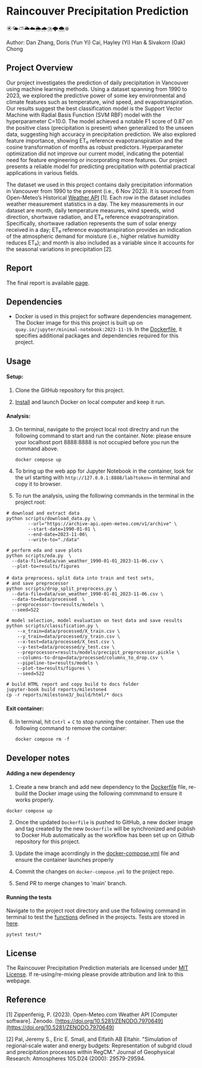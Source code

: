 # Raincouver Precipitation Prediction
☀️🌤️⛅️🌥️☁️🌦️🌧️⛈️🌩️🌨️❄️

Author: Dan Zhang, Doris (Yun Yi) Cai, Hayley (Yi) Han & Sivakorn (Oak) Chong

## Project Overview 

Our project investigates the prediction of daily precipitation in Vancouver using machine learning methods. Using a dataset spanning from 1990 to 2023, we explored the predictive power of some key environmental and climate features such as temperature, wind speed, and evapotranspiration. Our results suggest the best classification model is the Support Vector Machine with Radial Basis Function (SVM RBF) model with the hyperparameter C=10.0. The model achieved a notable F1 score of 0.87 on the positive class (precipitation is present) when generalized to the unseen data, suggesting high accuracy in precipitation prediction. We also explored feature importance, showing ET₀ reference evapotranspiration and the cosine transformation of months as robust predictors. Hyperparameter optimization did not improve our current model, indicating the potential need for feature engineering or incorporating more features. Our project presents a reliable model for predicting precipitation with potential practical applications in various fields.

The dataset we used in this project contains daily precipitation information in Vancouver from 1990 to the present (i.e., 6 Nov 2023). It is sourced from Open-Meteo’s Historical [Weather API](https://doi.org/10.5281/ZENODO.7970649) [1]. Each row in the dataset includes weather measurement statistics in a day. The key measurements in our dataset are month, daily temperature measures, wind speeds, wind direction, shortwave radiation, and ET₀ reference evapotranspiration. Specifically, shortwave radiation represents the sum of solar energy received in a day; ET₀ reference evapotranspiration provides an indication of the atmospheric demand for moisture (i.e., higher relative humidity reduces ET₀); and month is also included as a variable since it accounts for the seasonal variations in precipitation [2].

## Report

The final report is available [page](https://ubc-mds.github.io/RaincouverPrediction/).

## Dependencies

- Docker is used in this project for software dependencies management. The Docker image for this this project is built up on `quay.io/jupyter/minimal-notebook:2023-11-19`. In the [Dockerfile](https://github.com/UBC-MDS/RaincouverPrediction/blob/main/Dockerfile), it specifies additional packages and dependencies required for this project.

## Usage

#### Setup:

1. Clone the GitHub repository for this project.
   
2. [Install](https://www.docker.com/get-started/) and launch Docker on local computer and keep it run.

#### Analysis:

3. On terminal, navigate to the project local root directry and run the following command to start and run the container. Note: please ensure your localhost port 8888:8888 is not occupied before you run the command above.
   ```
   docker compose up
   ```
   
4. To bring up the web app for Jupyter Notebook in the container, look for the url starting with `http://127.0.0.1:8888/lab?token=` in terminal and copy it to browser.

5. To run the analysis, using the following commands in the terminal in the project root:

```
# download and extract data
python scripts/download_data.py \
        --url="https://archive-api.open-meteo.com/v1/archive" \
        --start-date=1990-01-01 \
        --end-date=2023-11-06\
        --write-to="./data"

# perform eda and save plots
python scripts/eda.py  \
  --data-file=data/van_weather_1990-01-01_2023-11-06.csv \
  --plot-to=results/figures

# data preprocess，split data into train and test sets,
# and save preprocessor
python scripts/drop_split_preprocess.py \
  --data-file=data/van_weather_1990-01-01_2023-11-06.csv \
  --data-to=data/processed  \
  --preprocessor-to=results/models \
  --seed=522

# model selection, model evaluation on test data and save results
python scripts/classification.py \
    --x_train=data/processed/X_train.csv \
    --y_train=data/processed/y_train.csv \
    --x-test=data/processed/X_test.csv \
    --y-test=data/processed/y_test.csv \
    --preprocessor=results/models/precipit_preprocessor.pickle \
    --columns-to-drop=data/processed/columns_to_drop.csv \
    --pipeline-to=results/models \
    --plot-to=results/figures \
    --seed=522

# build HTML report and copy build to docs folder
jupyter-book build reports/milestone4
cp -r reports/milestone3/_build/html/* docs
```


#### Exit container:

6. In terminal, hit `Cntrl` + `C` to stop running the container. Then use the following command to remove the container:
   ```
   docker compose rm -f
   ```

## Developer notes

#### Adding a new dependency
1. Create a new branch and add new dependency to the [Dockerfile](https://github.com/UBC-MDS/RaincouverPrediction/blob/main/Dockerfile) file, re-build the Docker image using the following commmand to ensure it works properly.
```
docker compose up
```

2. Once the updated `Dockerfile` is pushed to GitHub, a new docker image and tag created by the new `Dockerfile` will be synchronized and publish to Docker Hub automatically as the workflow has been set up on Github repository for this project.
 
3. Update the image acorrdingly in the [docker-compose.yml](https://github.com/UBC-MDS/RaincouverPrediction/blob/main/docker-compose.yml) file and ensure the container launches properly

4. Commit the changes on `docker-compose.yml` to the project repo.

5. Send PR to merge changes to 'main' branch.

#### Running the tests
Navigate to the project root directory and use the following command in terminal to test the [functions](https://github.com/UBC-MDS/RaincouverPrediction/tree/main/src) defined in the projects. Tests are stored in [here](https://github.com/UBC-MDS/RaincouverPrediction/tree/main/test).
```
pytest test/*
```

## License

The Raincouver Precipitation Prediction materials are licensed under [MIT License](https://opensource.org/license/mit/). If re-using/re-mixing please provide attribution and link to this webpage.


## Reference

[1] Zippenfenig, P. (2023). Open-Meteo.com Weather API [Computer software]. Zenodo. [https://doi.org/10.5281/ZENODO.7970649](https://doi.org/10.5281/ZENODO.7970649)

[2] Pal, Jeremy S., Eric E. Small, and Elfatih AB Eltahir. "Simulation of regional‐scale water and energy budgets: Representation of subgrid cloud and precipitation processes within RegCM." Journal of Geophysical Research: Atmospheres 105.D24 (2000): 29579-29594.
